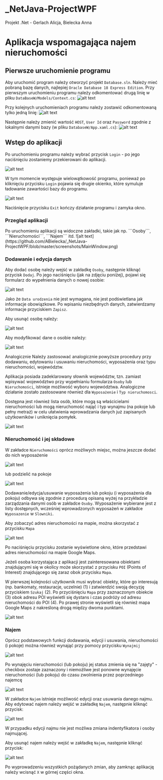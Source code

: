 # _NetJava-ProjectWPF
Projekt .Net - Gerlach Alicja, Bielecka Anna

<h1>Aplikacja wspomagająca najem nieruchomości</h1>

<h2>Pierwsze uruchomienie programu</h2>

Aby uruchomić program należy otworzyć projekt ```Database.sln```. Należy mieć pobraną bazę danych, najlepiej ```Oracle Database 18 Express Edition```. Przy pierwszym uruchomieniu programu należy odkomentować drugą linię w pliku ```DataBaseW/Models/Context.cs```:
![alt text](https://github.com/ABielecka/_NetJava-ProjectWPF/blob/master/screenshots/firstUncomment.PNG)

Przy kolejnych uruchomieniach programu należy zostawić odkomentowaną tylko jedną linię:
![alt text](https://github.com/ABielecka/_NetJava-ProjectWPF/blob/master/screenshots/secondUncomment.PNG)

Następnie należy zmienić wartość ```HOST```, ```User Id``` oraz ```Password``` zgodnie z lokalnymi danymi bazy (w pliku ```DatabaseW/App.xaml.cs```):
![alt text](https://github.com/ABielecka/_NetJava-ProjectWPF/blob/master/screenshots/changeConString.PNG)

<h2>Wstęp do aplikacji</h2>

Po uruchomieniu programu należy wybrać przycisk ```Login``` - po jego naciśnięciu zostaniemy przekierowani do aplikacji. 

![alt text](https://github.com/ABielecka/_NetJava-ProjectWPF/blob/master/screenshots/Login.png)

W tym momencie występuje wielowątkowość programu, ponieważ po kliknięciu przycisku ```Login``` pojawia się drugie okienko, które symuluje ładowanie zawartości bazy do programu.

![alt text](https://github.com/ABielecka/_NetJava-ProjectWPF/blob/master/screenshots/Loading.png)

Naciśnięcie przycisku ```Exit``` kończy działanie programu i zamyka okno.

<h3>Przegląd aplikacji</h3>
Po uruchomieniu aplikacji są widoczne zakładki, takie jak np. ```Osoby```, ```Nieruchomości```, ```Najem``` itd.
![alt text](https://github.com/ABielecka/_NetJava-ProjectWPF/blob/master/screenshots/MainWindow.png)

<h3>Dodawanie i edycja danych</h3>

Aby dodać osobę należy wejść w zakładkę ```Osoby```, następnie kliknąć przycisk ```Dodaj```. Po jego naciśnięciu (jak na zdjęciu poniżej), pojawi się formularz do wypełnienia danych o nowej osobie:

![alt text](https://github.com/ABielecka/_NetJava-ProjectWPF/blob/master/screenshots/OsobaAdd.png)

Jako że ```Data urodzenia``` nie jest wymagana, nie jest podświetlana jak informacje obowiązkowe. Po wpisaniu niezbędnych danych, zatwierdzamy informacje przyciskiem ```Zapisz```.

Aby usunąć osobę należy: 

![alt text](https://github.com/ABielecka/_NetJava-ProjectWPF/blob/master/screenshots/OsobaDelete.png)

Aby modyfikować dane o osobie należy:

![alt text](https://github.com/ABielecka/_NetJava-ProjectWPF/blob/master/screenshots/OsobaEdit.png)

Analogicznie 
Należy zastosować analogicznie powyższe procedury przy dodawaniu, edytowaniu i usuwaniu nieruchomości, wyposażenia oraz typu nieruchomości, województw.

Aplikacja posiada zadeklarowany słownik województw, tzn. zamiast wpisywać województwo przy wypełnianiu formularza ```Osoby``` lub ```Nieruchomości```, istnieje możliwość wyboru województwa. Analogiczne działanie zostało zastosowane również dla ```Wyposażenie``` i ```Typ nieruchomosci```.

Dostępna jest również lista osób, które mogą są właścicielami nieruchomości lub mogą nieruchomość nająć i typ wynajmu (na pokoje lub pełny metraż) w celu ułatwienia wprowadzania danych już zapisanych użytkowników i uniknięcia pomyłek.

![alt text](https://github.com/ABielecka/_NetJava-ProjectWPF/blob/master/screenshots/Województwa.png)

<h3>Nieruchomość i jej składowe</h3>

W zakładce ```Nieruchomości``` oprócz możliwych miejsc, można jeszcze dodać do nich wyposażenie 

![alt text](https://github.com/ABielecka/_NetJava-ProjectWPF/blob/master/screenshots/NieruchomoscWyp.png)

lub podzielić na pokoje

![alt text](https://github.com/ABielecka/_NetJava-ProjectWPF/blob/master/screenshots/NieruchomoscPok.png)

Dodawanie/edycja/usuwanie wyposażenia lub pokoju (i wyposażenia dla pokoju) odbywa się zgodnie z procedurą opisaną wyżej na przykładzie zarządzania danymi osób w zakładce ```Osoby```. Wyposażenie wybierane jest z listy dostępnych, wcześniej wprowadzonych wyposażeń w zakładce ```Wyposazenie``` w ```Slowniki```.

Aby zobaczyć adres nieruchomości na mapie, można skorzystać z przycisku ```Mapa```

![alt text](https://github.com/ABielecka/_NetJava-ProjectWPF/blob/master/screenshots/Mapa.png)

Po naciśnięciu przycisku zostanie wyświetlone okno, które przedstawi adres nieruchomości na mapie Google Maps.

Jeżeli osoba korzystająca z aplikacji jest zainteresowana obiektami znajdującymi się w okolicy może skorzystać z przycisku ```POI``` (Points of Interest) znajdującego się zaraz obok przycisku ```Mapa```.

W pierwszej kolejności użytkownik musi wybrać obiekty, które go interesują (np. bankomaty, restauracje, uczelnie) (1) i zatwierdzić swoją decyzję przyciskiem ```Szukaj``` (2). Po przyciśnięciu ```Mapa``` przy zaznaczonym obiekcie (3) obok adresu POI wyświetli się dystans i czas podróży od adresu nieruchomości do POI (4). Po prawej stronie wyświetli się również mapa Google Maps z nakreśloną drogą między dwoma punktami.

![alt text](https://github.com/ABielecka/_NetJava-ProjectWPF/blob/master/screenshots/POI.png)

<h3>Najem</h3>

Oprócz podstawowych funkcji dodawania, edycji i usuwania, nieruchomości (i pokoje) można również wynająć przy pomocy przycisku ```Wynajmij```

![alt text](https://github.com/ABielecka/_NetJava-ProjectWPF/blob/master/screenshots/Najmij.png)

Po wynajęciu nieruchomości (lub pokoju) jej status zmienia się na "zajęty" - checkbox zostaje zaznaczony i niemożliwe jest ponowne wynajęcie nieruchomości (lub pokoju) do czasu zwolnienia przez poprzedniego najemcę

![alt text](https://github.com/ABielecka/_NetJava-ProjectWPF/blob/master/screenshots/Status.png)

W zakładce ```Najem``` istnieje możliwość edycji oraz usuwania danego najmu. Aby edytować najem należy wejść w zakładkę ```Najem```, następnie kliknąć przycisk:

![alt text](https://github.com/ABielecka/_NetJava-ProjectWPF/blob/master/screenshots/WynajemEdit.png)

W przypadku edycji najmu nie jest możliwa zmiana indentyfikatora i osoby najmującej.

Aby usunąć najem należy wejść w zakładkę ```Najem```, następnie kliknąć przycisk:

![alt text](https://github.com/ABielecka/_NetJava-ProjectWPF/blob/master/screenshots/UsunWynajem.png)

Po wyprowadzeniu wszystkich pożądanych zmian, aby zamknąc aplikację należy wcisnąć ```X``` w górnej części okna. 
